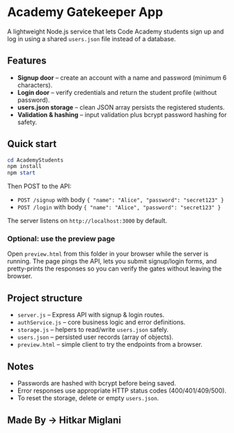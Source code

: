 # Academy Gatekeeper App

A lightweight Node.js service that lets Code Academy students sign up and log in using a shared `users.json` file instead of a database.

## Features

- **Signup door** – create an account with a name and password (minimum 6 characters).
- **Login door** – verify credentials and return the student profile (without password).
- **users.json storage** – clean JSON array persists the registered students.
- **Validation & hashing** – input validation plus bcrypt password hashing for safety.


## Quick start

```powershell
cd AcademyStudents
npm install
npm start
```

Then POST to the API:

- `POST /signup` with body `{ "name": "Alice", "password": "secret123" }`
- `POST /login` with body `{ "name": "Alice", "password": "secret123" }`

The server listens on `http://localhost:3000` by default.

### Optional: use the preview page

Open `preview.html` from this folder in your browser while the server is running. The page pings the API, lets you submit signup/login forms, and pretty-prints the responses so you can verify the gates without leaving the browser.

## Project structure

- `server.js` – Express API with signup & login routes.
- `authService.js` – core business logic and error definitions.
- `storage.js` – helpers to read/write `users.json` safely.
- `users.json` – persisted user records (array of objects).
- `preview.html` – simple client to try the endpoints from a browser.

## Notes

- Passwords are hashed with bcrypt before being saved.
- Error responses use appropriate HTTP status codes (400/401/409/500).
- To reset the storage, delete or empty `users.json`.

## Made By -> Hitkar Miglani
